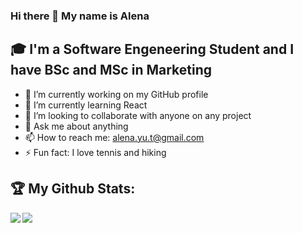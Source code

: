 ### Hi there 👋 My name is Alena


## 🎓 I'm a Software Engeneering Student and I have BSc and MSc in Marketing
- 🔭 I’m currently working on my GitHub profile
- 🌱 I’m currently learning React
- 👯 I’m looking to collaborate with anyone on any project
- 💬 Ask me about anything
- 📫 How to reach me: alena.yu.t@gmail.com
- ⚡ Fun fact: I love tennis and hiking
## 🏆 My Github Stats:
<div>
<a href="https://readme-stats-cfgj2cxdy.vercel.app/api?username=AlenaTrushnikova&count_private=true&show_icons=true&theme=tokyonight">
  <img  align="left" src="https://readme-stats-cfgj2cxdy.vercel.app/api?username=AlenaTrushnikova&count_private=true&show_icons=true&theme=tokyonight" />
</a> 
<a href="https://readme-stats-cfgj2cxdy.vercel.app/api/top-langs/?username=AlenaTrushnikova&theme=tokyonight">
  <img align="left" src="https://readme-stats-cfgj2cxdy.vercel.app/api/top-langs/?username=AlenaTrushnikova&theme=tokyonight" />
</a>
</div>